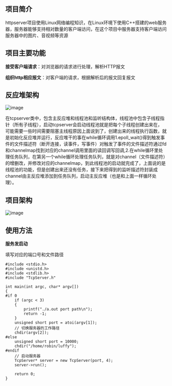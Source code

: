 ## 项目简介

httpserver项目使用Linux网络编程知识，在Linux环境下使用C++搭建的web服务器，服务器能够支持相对数量的客户端访问，在这个项目中服务器支持客户端访问服务器中的图片、音视频等资源



## 项目主要功能



**接受客户端请求**：对浏览器的请求进行处理，解析HTTP报文

**组织http相应报文**：对客户端的请求，根据解析后的报文回复报文



## 反应堆架构

![image](https://github.com/jyyn01/httpserver/assets/152191201/8e31cfbc-6c09-4ced-a21f-9afffbb48f81)



在tcpserver类中，包含主反应堆和线程池和监听结构体，线程池中包含子线程指针（所有子线程），启动tcpserver会启动线程池就是把每个子线程创建出来在，可能需要一些时间需要阻塞主线程原因上面说到了，创建出来的线程执行函数，就是初始化反应堆并运行，反应堆干的事在while循环调用1.epoll_wait()得到触发事件的文件描述符（断开连接，读事件，写事件）对触发了事件的文件描述符通过fd和channelmap找到对应的channel调用里面的读回调写回调,2.在while循环里处理任务队列，在第另一个while循环处理任务队列，就是对channel（文件描述符）的增删改，并修改对应的channelmap，到此线程池的启动就完成了，上面说的是线程池的功能，但是创建出来还没有任务，接下来把得到的监听描述符封装成channel由主反应堆添加到任务队列，启动主反应堆（也是和上面一样循环处理）。



## 项目架构



![image](https://github.com/jyyn01/httpserver/assets/152191201/02b628bd-9649-4038-ba79-263bc62ba1e0)


## 使用方法





**服务发启动**

填写对应的端口号和文件路径

```
#include <stdio.h>
#include <unistd.h>
#include <stdlib.h>
#include "TcpServer.h"

int main(int argc, char* argv[])
{
#if 0
    if (argc < 3)
    {
        printf("./a.out port path\n");
        return -1;
    }
    unsigned short port = atoi(argv[1]);
    // 切换服务器的工作路径
    chdir(argv[2]);
#else
    unsigned short port = 10000;
    chdir("/home/robin/luffy");
#endif
    // 启动服务器
    TcpServer* server = new TcpServer(port, 4);
    server->run();

    return 0;
}
```


